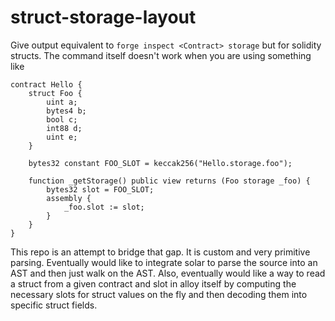 # struct-storage-layout

Give output equivalent to `forge inspect <Contract> storage` but for solidity structs.
The command itself doesn't work when you are using something like

```solidity
contract Hello {
    struct Foo {
        uint a;
        bytes4 b;
        bool c;
        int88 d;
        uint e;
    }

    bytes32 constant FOO_SLOT = keccak256("Hello.storage.foo");

    function _getStorage() public view returns (Foo storage _foo) {
        bytes32 slot = FOO_SLOT;
        assembly {
            _foo.slot := slot;
        }
    }
}
```

This repo is an attempt to bridge that gap. It is custom and very primitive parsing. Eventually
would like to integrate solar to parse the source into an AST and then just walk on the AST.
Also, eventually would like a way to read a struct from a given contract and slot in alloy itself
by computing the necessary slots for struct values on the fly and then decoding them into
specific struct fields.
